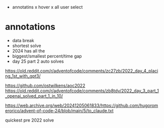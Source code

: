 - annotatins
x hover
x all user select


# annotations
- data break
- shortest solve
- 2024 has all the 
- biggest/smallest percent/time gap
- day 25 part 2 auto solves


https://old.reddit.com/r/adventofcode/comments/zc27zb/2022_day_4_placing_1st_with_gpt3/

https://github.com/ostwilkens/aoc2022
https://old.reddit.com/r/adventofcode/comments/zb8tdv/2022_day_3_part_1_openai_solved_part_1_in_10/

https://web.archive.org/web/20241205061833/https://github.com/hugoromerorico/advent-of-code-24/blob/main/5/to_claude.txt


quickest pre 2022 solve




